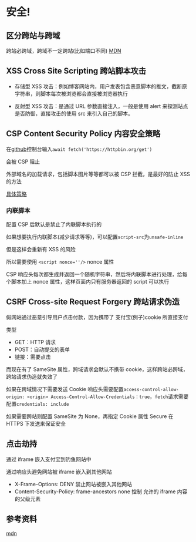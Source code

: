 # 安全!

## 区分跨站与跨域

跨站必跨域，跨域不一定跨站(比如端口不同)
[MDN](https://developer.mozilla.org/zh-CN/docs/Glossary/Site)

## XSS Cross Site Scripting 跨站脚本攻击

- 存储型 XSS 攻击：例如博客网站内，用户发表包含恶意脚本的推文，截断原字符串，则脚本每次被浏览都会直接被浏览器执行

- 反射型 XSS 攻击：是通过 URL 参数直接注入，一般是使用 alert 来探测站点是否防御，直接攻击的使用 src 来引入自己的脚本。

## CSP Content Security Policy 内容安全策略

在[github](https://github.com)控制台输入`await fetch('https://httpbin.org/get')`

会被 CSP 阻止

外部域名的加载请求，包括脚本图片等等都可以被 CSP 拦截，是最好的防止 XSS 的方法

[具体策略](https://developer.mozilla.org/zh-CN/docs/Web/HTTP/CSP)

### 内联脚本

配置 CSP 后默认是禁止了内联脚本执行的

如果想要执行内联脚本(减少请求等等)，可以配置`script-src`为`unsafe-inline`

但是这样会重新有 XSS 的风险

所以需要使用 `<script nonce=''/>` nonce 属性

CSP 响应头每次都生成并返回一个随机字符串，然后将内联脚本进行处理，给每个脚本加上 nonce 属性，这样页面内只有服务器返回的 script 可以执行

## CSRF Cross-site Request Forgery 跨站请求伪造

假网站通过恶意引导用户点击付款，因为携带了 支付宝(例子)cookie 所直接支付

类型

- GET：HTTP 请求
- POST：自动提交的表单
- 链接：需要点击

而现在有了 SameSite 属性，跨域请求会默认不携带 cookie，这样跨站必跨域，跨站请求伪造就失效了

如果在跨域情况下需要发送 Cookie
响应头需要配置`access-control-allow-origin: <origin> Access-Control-Allow-Credentials：true`，`fetch`请求需要配置`credentials: include`

如果需要跨站则配置 SameSite 为 None，再指定 Cookie 属性 Secure 在 HTTPS 下发送来保证安全

## 点击劫持

通过 iframe 嵌入支付宝到钓鱼网站中

通过响应头避免网站被 iframe 嵌入到其他网站

- X-Frame-Options: DENY 禁止网站被嵌入其他网站
- Content-Security-Policy: frame-ancestors none 控制 允许的 iframe 内容的父级元素

## 参考资料

[mdn](https://tech.meituan.com/tags/%E5%89%8D%E7%AB%AF%E5%AE%89%E5%85%A8.html)
